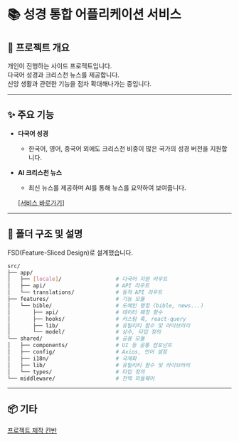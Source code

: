 # 📚 성경 통합 어플리케이션 서비스

## 🧾 프로젝트 개요

개인이 진행하는 사이드 프로젝트입니다.   
다국어 성경과 크리스천 뉴스를 제공합니다.   
신앙 생활과 관련한 기능을 점차 확대해나가는 중입니다.

---

## ✨ 주요 기능
- **다국어 성경**
  - 한국어, 영어, 중국어 외에도 크리스천 비중이 많은 국가의 성경 버전을 지원합니다.

- **AI 크리스천 뉴스**
  - 최신 뉴스를 제공하며 AI를 통해 뉴스를 요약하여 보여줍니다.

  [[서비스 바로가기](https://trueword.vercel.app/)]
---

## 📁 폴더 구조 및 설명

FSD(Feature-Sliced Design)로 설계했습니다.
```bash
src/
├── app/                          
│   ├── [locale]/                 # 다국어 지원 라우트
│   ├── api/                      # API 라우트
│   └── translations/             # 동적 API 라우트
├── features/                     # 기능 모듈
│   └── bible/                    # 도메인 명칭 (bible, news...)
│       ├── api/                  # 데이터 패칭 함수
│       ├── hooks/                # 커스텀 훅, react-query
│       ├── lib/                  # 유틸리티 함수 및 라이브러리
│       └── model/                # 상수, 타입 정의
└── shared/                       # 공용 모듈
│   ├── components/               # UI 등 공통 컴포넌트
│   ├── config/                   # Axios, 언어 설정
│   ├── i18n/                     # 국제화
│   ├── lib/                      # 유틸리티 함수 및 라이브러리
│   └── types/                    # 타입 정의
└── middleware/                   # 전역 미들웨어
```

---

## 📦 기타

[프로젝트 제작 칸반](https://linen-blarney-a50.notion.site/1f239938811b808d80c4d53cbe2c0b77?v=1f239938811b81dfa7b4000c58951d3b)